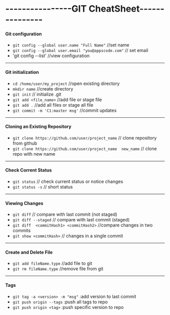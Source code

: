 # ----------------GIT CheatSheet---------------

#### Git configuration
   + `git config --global user.name "Full Name"` //set name
   + `git config --global user.email "you@appscode.com"`    // set email
   + 'git config --list'    //view configuration 
--------------------------------------------------

#### Git initialization 
   + `cd /home/user/my_project`     //open existing directory
   + `mkdir name`             //create directory
   + `git init`               // initialize .git 
   + `git add <file_name>`      //add file or stage file
   + `git add .`        //add all files or stage all file
   + `git commit -m 'C1:master msg'`    //commit updates
   
---------------------------------------------------------------   
#### Cloning an Existing Repository
   + `git clone https://github.com/user/project_name`  // clone repository from github
   +  `git clone https://github.com/user/project_name  new_name`   // clone repo with new name

--------------------------------------------------
   
#### Check Corrent Status
   + `git status`   // check current status or notice changes 
   + `git status -s` // short status


--------------------------------------------------------------   
#### Viewing Changes
   + `git diff`     // compare with last commit (not staged)
   + `git diff --staged`    // compare with last commit (staged)
   + `git diff  <commitHash1> <commitHash2>` //compare changes in two commits
   +  `git show <commitHash>`       // changes in a single commit 
---------------------------------------------------   
#### Create and Delete File
   + `git add fileName.type`        //add file to git
   + `git rm fileName.type`         //remove file from git
----------------------------------------------------
#### Tags
+ `git tag -a <version> -m "msg"`  :add version to last commit
+ `git push origin --tags`         :push all tags to repo
+ `git push origin <tag>`          :push specific version to repo
